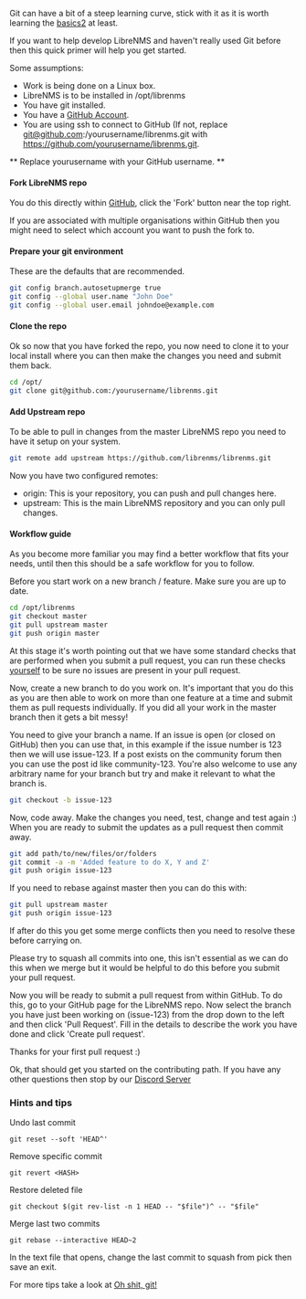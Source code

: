 Git can have a bit of a steep learning curve, stick with it as it is
worth learning the [basics][1][2] at least.

If you want to help develop LibreNMS and haven't really used Git
before then this quick primer will help you get started.

Some assumptions:

- Work is being done on a Linux box.
- LibreNMS is to be installed in /opt/librenms
- You have git installed.
- You have a [GitHub Account](https://github.com/).
- You are using ssh to connect to GitHub (If not, replace
  git@github.com:/yourusername/librenms.git with <https://github.com/yourusername/librenms.git>.

** Replace yourusername with your GitHub username. **

#### Fork LibreNMS repo

You do this directly within
[GitHub](https://github.com/librenms/librenms/fork), click the 'Fork'
button near the top right.

If you are associated with multiple organisations within GitHub then
you might need to select which account you want to push the fork to.

#### Prepare your git environment

These are the defaults that are recommended.

```bash
git config branch.autosetupmerge true
git config --global user.name "John Doe"
git config --global user.email johndoe@example.com
```

#### Clone the repo

Ok so now that you have forked the repo, you now need to clone it to
your local install where you can then make the changes you need and submit them back.

```bash
cd /opt/
git clone git@github.com:/yourusername/librenms.git
```

#### Add Upstream repo

To be able to pull in changes from the master LibreNMS repo you need
to have it setup on your system.

```bash
git remote add upstream https://github.com/librenms/librenms.git
```

Now you have two configured remotes:

- origin: This is your repository, you can push and pull changes here.
- upstream: This is the main LibreNMS repository and you can only pull changes.

#### Workflow guide

As you become more familiar you may find a better workflow that fits
your needs, until then this should be a safe workflow for you to follow.

Before you start work on a new branch / feature. Make sure you are up
to date.

```bash
cd /opt/librenms
git checkout master
git pull upstream master
git push origin master
```

At this stage it's worth pointing out that we have some standard
checks that are performed when you submit a pull request, you can run
these checks [yourself](Validating-Code.md) to be sure no issues are
present in your  pull request.

Now, create a new branch to do you work on. It's important that you do
this as you are then able to work on more than one feature at a time
and submit them as pull requests individually. If you did all your
work in the master branch then it gets a bit messy!

You need to give your branch a name. If an issue is open (or closed on
GitHub) then you can use that, in this example if the issue number is
123 then we will use issue-123. If a post exists on the community
forum then you can use the post id like community-123. You're also
welcome to use any arbitrary name for your branch but try and make it
relevant to what the branch is.

```bash
git checkout -b issue-123
```

Now, code away. Make the changes you need, test, change and test again
:) When you are ready to submit the updates as a pull request then commit away.

```bash
git add path/to/new/files/or/folders
git commit -a -m 'Added feature to do X, Y and Z'
git push origin issue-123
```

If you need to rebase against master then you can do this with:

```bash
git pull upstream master
git push origin issue-123
```

If after do this you get some merge conflicts then you need to resolve
these before carrying on.

Please try to squash all commits into one, this isn't essential as we
can do this when we merge but it would be helpful to do this before
you submit your pull request.

Now you will be ready to submit a pull request from within GitHub. To
do this, go to your GitHub page for the LibreNMS repo. Now select the
branch you have just been working on (issue-123) from the drop down to
the left and then click 'Pull Request'. Fill in the details to
describe the work you have done and click 'Create pull request'.

Thanks for your first pull request :)

Ok, that should get you started on the contributing path. If you have
any other questions then stop by our [Discord Server](https://t.libren.ms/discord)

### Hints and tips

Undo last commit

`git reset --soft 'HEAD^'`

Remove specific commit

`git revert <HASH>`

Restore deleted file

`git checkout $(git rev-list -n 1 HEAD -- "$file")^ -- "$file"`

Merge last two commits

`git rebase --interactive HEAD~2`

In the text file that opens, change the last commit to squash from
pick then save an exit.

For more tips take a look at [Oh shit, git!](http://ohshitgit.com/)

[1]: http://gitready.com
[2]: http://git-scm.com/book
